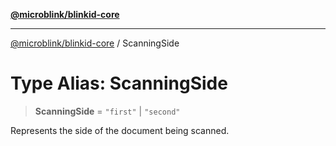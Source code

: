 [**@microblink/blinkid-core**](../README.md)

***

[@microblink/blinkid-core](../README.md) / ScanningSide

# Type Alias: ScanningSide

> **ScanningSide** = `"first"` \| `"second"`

Represents the side of the document being scanned.

